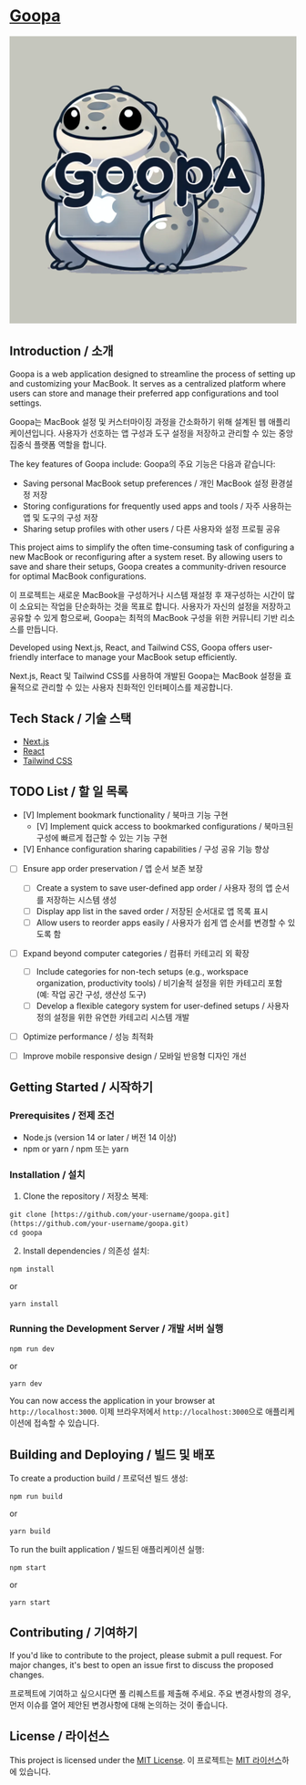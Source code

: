 # [Goopa](https://goopa.nara.dev)

![Goopa Logo](./public/images/goopa-logo.png)

## Introduction / 소개

Goopa is a web application designed to streamline the process of setting up and customizing your MacBook. It serves as a centralized platform where users can store and manage their preferred app configurations and tool settings.

Goopa는 MacBook 설정 및 커스터마이징 과정을 간소화하기 위해 설계된 웹 애플리케이션입니다. 사용자가 선호하는 앱 구성과 도구 설정을 저장하고 관리할 수 있는 중앙 집중식 플랫폼 역할을 합니다.

The key features of Goopa include:
Goopa의 주요 기능은 다음과 같습니다:

- Saving personal MacBook setup preferences / 개인 MacBook 설정 환경설정 저장
- Storing configurations for frequently used apps and tools / 자주 사용하는 앱 및 도구의 구성 저장
- Sharing setup profiles with other users / 다른 사용자와 설정 프로필 공유

This project aims to simplify the often time-consuming task of configuring a new MacBook or reconfiguring after a system reset. By allowing users to save and share their setups, Goopa creates a community-driven resource for optimal MacBook configurations.

이 프로젝트는 새로운 MacBook을 구성하거나 시스템 재설정 후 재구성하는 시간이 많이 소요되는 작업을 단순화하는 것을 목표로 합니다. 사용자가 자신의 설정을 저장하고 공유할 수 있게 함으로써, Goopa는 최적의 MacBook 구성을 위한 커뮤니티 기반 리소스를 만듭니다.

Developed using Next.js, React, and Tailwind CSS, Goopa offers user-friendly interface to manage your MacBook setup efficiently.

Next.js, React 및 Tailwind CSS를 사용하여 개발된 Goopa는 MacBook 설정을 효율적으로 관리할 수 있는 사용자 친화적인 인터페이스를 제공합니다.

## Tech Stack / 기술 스택

- [Next.js](https://nextjs.org/)
- [React](https://reactjs.org/)
- [Tailwind CSS](https://tailwindcss.com/)

## TODO List / 할 일 목록

- [V] Implement bookmark functionality / 북마크 기능 구현
    - [V] Implement quick access to bookmarked configurations / 북마크된 구성에 빠르게 접근할 수 있는 기능 구현
- [V] Enhance configuration sharing capabilities / 구성 공유 기능 향상
- [ ] Ensure app order preservation / 앱 순서 보존 보장
    - [ ] Create a system to save user-defined app order / 사용자 정의 앱 순서를 저장하는 시스템 생성
    - [ ] Display app list in the saved order / 저장된 순서대로 앱 목록 표시
    - [ ] Allow users to reorder apps easily / 사용자가 쉽게 앱 순서를 변경할 수 있도록 함
- [ ] Expand beyond computer categories / 컴퓨터 카테고리 외 확장

    - [ ] Include categories for non-tech setups (e.g., workspace organization, productivity tools) / 비기술적 설정을 위한 카테고리 포함 (예: 작업 공간 구성, 생산성 도구)
    - [ ] Develop a flexible category system for user-defined setups / 사용자 정의 설정을 위한 유연한 카테고리 시스템 개발

- [ ] Optimize performance / 성능 최적화
- [ ] Improve mobile responsive design / 모바일 반응형 디자인 개선

## Getting Started / 시작하기

### Prerequisites / 전제 조건

- Node.js (version 14 or later / 버전 14 이상)
- npm or yarn / npm 또는 yarn

### Installation / 설치

1. Clone the repository / 저장소 복제:

```
git clone [https://github.com/your-username/goopa.git](https://github.com/your-username/goopa.git)
cd goopa
```

2. Install dependencies / 의존성 설치:

```
npm install
```

or

```
yarn install
```

### Running the Development Server / 개발 서버 실행

```
npm run dev
```

or

```
yarn dev
```

You can now access the application in your browser at `http://localhost:3000`.
이제 브라우저에서 `http://localhost:3000`으로 애플리케이션에 접속할 수 있습니다.

## Building and Deploying / 빌드 및 배포

To create a production build / 프로덕션 빌드 생성:

```
npm run build
```

or

```
yarn build
```

To run the built application / 빌드된 애플리케이션 실행:

```
npm start
```

or

```
yarn start
```

## Contributing / 기여하기

If you'd like to contribute to the project, please submit a pull request. For major changes, it's best to open an issue first to discuss the proposed changes.

프로젝트에 기여하고 싶으시다면 풀 리퀘스트를 제출해 주세요. 주요 변경사항의 경우, 먼저 이슈를 열어 제안된 변경사항에 대해 논의하는 것이 좋습니다.

## License / 라이선스

This project is licensed under the [MIT License](LICENSE).
이 프로젝트는 [MIT 라이선스](LICENSE)하에 있습니다.
